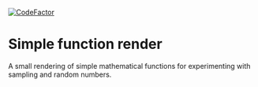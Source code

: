 [![CodeFactor](https://www.codefactor.io/repository/github/trofimm/simplefuncrender/badge)](https://www.codefactor.io/repository/github/trofimm/simplefuncrender)

# Simple function render
A small rendering of simple mathematical functions for experimenting with sampling and random numbers.
